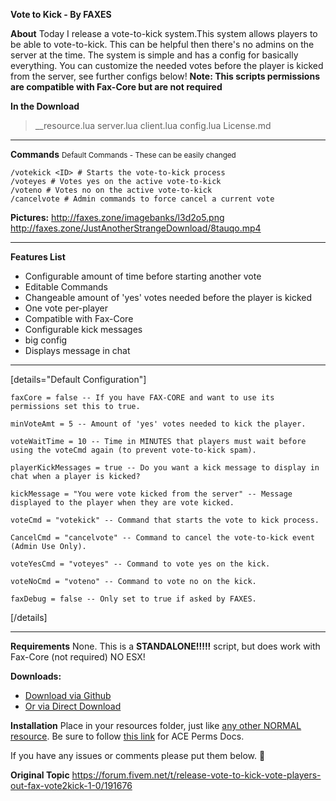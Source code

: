 **Vote to Kick - By FAXES**

**About**
Today I release a vote-to-kick system.This system allows players to be able to vote-to-kick. This can be helpful then there's no admins on the server at the time. The system is simple and has a config for basically everything. You can customize the needed votes before the player is kicked from the server, see further configs below! **Note: This scripts permissions are compatible with Fax-Core but are not required**

**In the Download**
  >__resource.lua
  server.lua
  client.lua
  config.lua
  License.md

<hr>

**Commands**
<small>Default Commands - These can be easily changed</small>
```
/votekick <ID> # Starts the vote-to-kick process
/voteyes # Votes yes on the active vote-to-kick
/voteno # Votes no on the active vote-to-kick
/cancelvote # Admin commands to force cancel a current vote
```

**Pictures:**
http://faxes.zone/imagebanks/l3d2o5.png
http://faxes.zone/JustAnotherStrangeDownload/8tauqo.mp4

<hr>

**Features List**
- Configurable amount of time before starting another vote
- Editable Commands
- Changeable amount of 'yes' votes needed before the player is kicked
- One vote per-player
- Compatible with Fax-Core
-  Configurable kick messages
- big config
- Displays message in chat

<hr>

[details="Default Configuration"]
```
faxCore = false -- If you have FAX-CORE and want to use its permissions set this to true.

minVoteAmt = 5 -- Amount of 'yes' votes needed to kick the player.

voteWaitTime = 10 -- Time in MINUTES that players must wait before using the voteCmd again (to prevent vote-to-kick spam).

playerKickMessages = true -- Do you want a kick message to display in chat when a player is kicked?

kickMessage = "You were vote kicked from the server" -- Message displayed to the player when they are vote kicked.

voteCmd = "votekick" -- Command that starts the vote to kick process.

CancelCmd = "cancelvote" -- Command to cancel the vote-to-kick event (Admin Use Only).

voteYesCmd = "voteyes" -- Command to vote yes on the kick.

voteNoCmd = "voteno" -- Command to vote no on the kick.

faxDebug = false -- Only set to true if asked by FAXES.
```
[/details]

<hr>

**Requirements**
None. This is a **STANDALONE!!!!!** script, but does work with Fax-Core (not required) NO ESX!

**Downloads:**
* [Download via Github](https://github.com/FAXES/Vote-to-Kick)
* <a class="attachment" href="http://faxes.zone/files/fax-vote2kick/1.0.rar">Or via Direct Download</a>

**Installation**
Place in your resources folder, just like [any other NORMAL resource](https://forum.fivem.net/t/how-to-install-a-fivem-resource-script/81013). Be sure to follow [this link](http://faxes.zone/docs/aceperms.html#vote2kick) for ACE Perms Docs.

If you have any issues or comments please put them below. :christmas_tree:

**Original Topic**
https://forum.fivem.net/t/release-vote-to-kick-vote-players-out-fax-vote2kick-1-0/191676
